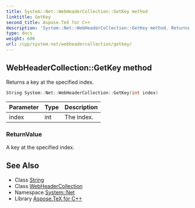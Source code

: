 ```yaml
---
title: System::Net::WebHeaderCollection::GetKey method
linktitle: GetKey
second_title: Aspose.TeX for C++
description: 'System::Net::WebHeaderCollection::GetKey method. Returns a key at the specified index in C++.'
type: docs
weight: 600
url: /cpp/system.net/webheadercollection/getkey/
---
```

## WebHeaderCollection::GetKey method


Returns a key at the specified index.

```cpp
String System::Net::WebHeaderCollection::GetKey(int index)
```


| Parameter | Type | Description |
| --- | --- | --- |
| index | int | The index. |

### ReturnValue

A key at the specified index.

## See Also

* Class [String](../../../system/string/)
* Class [WebHeaderCollection](../)
* Namespace [System::Net](../../)
* Library [Aspose.TeX for C++](../../../)
